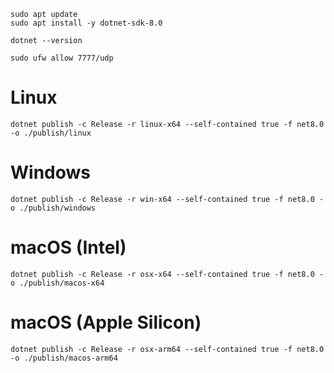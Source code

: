```
sudo apt update
sudo apt install -y dotnet-sdk-8.0
```


```
dotnet --version
```

```
sudo ufw allow 7777/udp
```

# Linux
```
dotnet publish -c Release -r linux-x64 --self-contained true -f net8.0 -o ./publish/linux
```
# Windows
```
dotnet publish -c Release -r win-x64 --self-contained true -f net8.0 -o ./publish/windows
```
# macOS (Intel)
```
dotnet publish -c Release -r osx-x64 --self-contained true -f net8.0 -o ./publish/macos-x64
```
# macOS (Apple Silicon)
```
dotnet publish -c Release -r osx-arm64 --self-contained true -f net8.0 -o ./publish/macos-arm64
```
